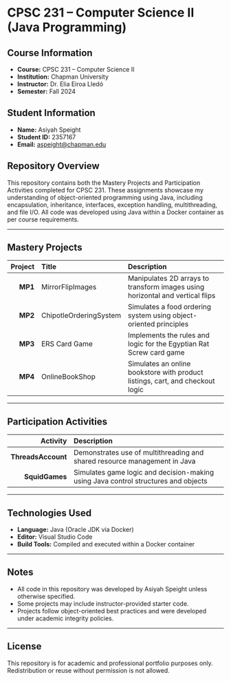 # CPSC 231 – Computer Science II (Java Programming)

## Course Information
- **Course:** CPSC 231 – Computer Science II  
- **Institution:** Chapman University  
- **Instructor:** Dr. Elia Eiroa Lledó  
- **Semester:** Fall 2024  

## Student Information
- **Name:** Asiyah Speight  
- **Student ID:** 2357167  
- **Email:** aspeight@chapman.edu  

## Repository Overview

This repository contains both the Mastery Projects and Participation Activities completed for CPSC 231. These assignments showcase my understanding of object-oriented programming using Java, including encapsulation, inheritance, interfaces, exception handling, multithreading, and file I/O. All code was developed using Java within a Docker container as per course requirements.

---

## Mastery Projects

| Project | Title | Description |
|--------:|:------|:------------|
| **MP1** | MirrorFlipImages | Manipulates 2D arrays to transform images using horizontal and vertical flips |
| **MP2** | ChipotleOrderingSystem | Simulates a food ordering system using object-oriented principles |
| **MP3** | ERS Card Game | Implements the rules and logic for the Egyptian Rat Screw card game |
| **MP4** | OnlineBookShop | Simulates an online bookstore with product listings, cart, and checkout logic |

---

## Participation Activities

| Activity | Description |
|---------:|:------------|
| **ThreadsAccount** | Demonstrates use of multithreading and shared resource management in Java |
| **SquidGames** | Simulates game logic and decision-making using Java control structures and objects |

---

## Technologies Used
- **Language:** Java (Oracle JDK via Docker)
- **Editor:** Visual Studio Code
- **Build Tools:** Compiled and executed within a Docker container

---

## Notes

- All code in this repository was developed by Asiyah Speight unless otherwise specified.
- Some projects may include instructor-provided starter code.
- Projects follow object-oriented best practices and were developed under academic integrity policies.

---

## License

This repository is for academic and professional portfolio purposes only. Redistribution or reuse without permission is not allowed.
